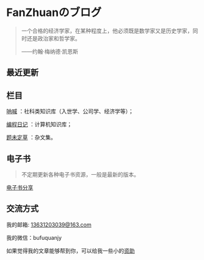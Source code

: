 # FanZhuanのブログ

> 一个合格的经济学家，在某种程度上，他必须既是数学家又是历史学家，同时还是政治家和哲学家。
>
> ——约翰·梅纳德·凯恩斯



## 最近更新





## 栏目

[呐喊](https://myeconomics.cn/economics/#) ：社科类知识库（入世学、公司学、经济学等）；

[编程日记](https://myeconomics.cn/geek) ：计算机知识库；

[题未定草](日常笔记/README) ：杂文集。









## 电子书

> 不定期更新各种电子书资源，一般是最新的版本。

[电子书分享](电子书.md)



## 交流方式

我的邮箱: 13631203039@163.com

我的微信：bufuquanjy

如果觉得我的文章能够帮到你，可以给我一些小的[资助](https://github.com/fanzhuanjun/donate/blob/master/README.md)

